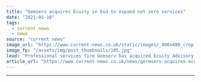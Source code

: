```yaml
---
title: "Gemserv acquires Ecuity in bid to expand net zero services"
date: "2021-01-18"
tags: 
  - current news
  - news
source: "current news"
image_url: "https://www.current-news.co.uk/static/images/_400x400_crop_center-center/Ecuity-Gemserv-800x400-image-Gemserv.jpg"
image_fp: "/assets/img/post_thumbnails/105.jpg"
lead: "​Professional services firm Gemserv has acquired Ecuity Advisory as it looks to expand its services for its clients looking to support the transition to net zero."
article_url: "https://www.current-news.co.uk/news/germserv-acquires-ecuity-in-bid-to-expand-net-zero-services?utm_source=rss-feeds&utm_medium=rss&utm_campaign=rss"
---
```


---
